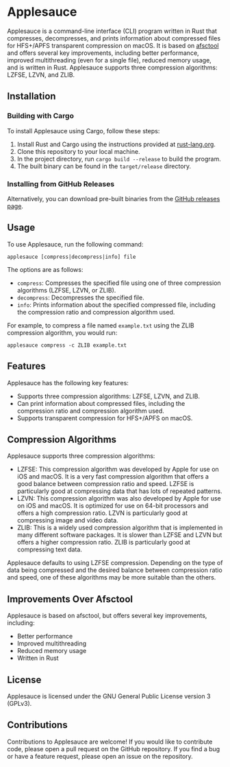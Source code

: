 # Applesauce

Applesauce is a command-line interface (CLI) program written in Rust that
compresses, decompresses, and prints information about compressed files for
HFS+/APFS transparent compression on macOS. It is based on
[afsctool](https://github.com/RJVB/afsctool) and offers several key
improvements, including better performance, improved multithreading (even for a
single file), reduced memory usage, and is written in Rust. Applesauce supports
three compression algorithms: LZFSE, LZVN, and ZLIB.

## Installation

### Building with Cargo

To install Applesauce using Cargo, follow these steps:

1. Install Rust and Cargo using the instructions provided at [rust-lang.org](https://www.rust-lang.org/tools/install).
2. Clone this repository to your local machine.
3. In the project directory, run `cargo build --release` to build the program.
4. The built binary can be found in the `target/release` directory.

### Installing from GitHub Releases

Alternatively, you can download pre-built binaries from the [GitHub releases page](https://github.com/Dr-Emann/applesauce/releases).

## Usage

To use Applesauce, run the following command:

```console
applesauce [compress|decompress|info] file
```


The options are as follows:

- `compress`: Compresses the specified file using one of three compression algorithms (LZFSE, LZVN, or ZLIB).
- `decompress`: Decompresses the specified file.
- `info`: Prints information about the specified compressed file, including the compression ratio and compression algorithm used.

For example, to compress a file named `example.txt` using the ZLIB compression algorithm, you would run:

```console
applesauce compress -c ZLIB example.txt
```


## Features

Applesauce has the following key features:

- Supports three compression algorithms: LZFSE, LZVN, and ZLIB.
- Can print information about compressed files, including the compression ratio and compression algorithm used.
- Supports transparent compression for HFS+/APFS on macOS.

## Compression Algorithms

Applesauce supports three compression algorithms:

- LZFSE: This compression algorithm was developed by Apple for use on iOS and
  macOS. It is a very fast compression algorithm that offers a good balance
  between compression ratio and speed. LZFSE is particularly good at
  compressing data that has lots of repeated patterns.
- LZVN: This compression algorithm was also developed by Apple for use on iOS
  and macOS. It is optimized for use on 64-bit processors and offers a high
  compression ratio. LZVN is particularly good at compressing image and video
  data.
- ZLIB: This is a widely used compression algorithm that is implemented in many
  different software packages. It is slower than LZFSE and LZVN but offers a
  higher compression ratio. ZLIB is particularly good at compressing text data.

Applesauce defaults to using LZFSE compression.
Depending on the type of data being compressed and the desired balance between
compression ratio and speed, one of these algorithms may be more suitable than
the others.

## Improvements Over Afsctool

Applesauce is based on afsctool, but offers several key improvements, including:

- Better performance
- Improved multithreading
- Reduced memory usage
- Written in Rust

## License
Applesauce is licensed under the GNU General Public License version 3 (GPLv3).

## Contributions
Contributions to Applesauce are welcome! If you would like to contribute code,
please open a pull request on the GitHub repository. If you find a bug or have
a feature request, please open an issue on the repository.
